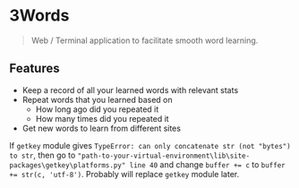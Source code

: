 # 3Words

> Web / Terminal application to facilitate smooth word learning.

## Features
* Keep a record of all your learned words with relevant stats
* Repeat words that you learned based on
    * How long ago did you repeated it
    * How many times did you repeated it
* Get new words to learn from different sites

If `getkey` module gives `TypeError: can only concatenate str (not "bytes") to str`, then go to `"path-to-your-virtual-environment\lib\site-packages\getkey\platforms.py" line 40` and change `buffer += c` to `buffer += str(c, 'utf-8')`.
Probably will replace `getkey` module later.